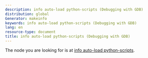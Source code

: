 ```yaml
---
description: info auto-load python-scripts (Debugging with GDB)
distribution: global
Generator: makeinfo
keywords: info auto-load python-scripts (Debugging with GDB)
lang: en
resource-type: document
title: info auto-load python-scripts (Debugging with GDB)
---
```

The node you are looking for is at [info auto-load python-scripts](Python-Auto_002dloading.html#info-auto_002dload-python_002dscripts).
